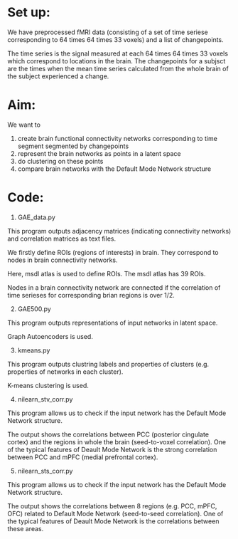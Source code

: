 # Set up:

We have preprocessed fMRI data (consisting of a set of time seriese corresponding to 64 times 64 times 33 voxels) and a list of changepoints. 

The time series is the signal measured at each 64 times 64 times 33 voxels which correspond to locations in the brain. The changepoints for a subjsct are the times when the mean time series calculated from the whole brain of the subject experienced a change.

# Aim:

We want to
1) create brain functional connectivity networks corresponding to time segment segmented by changepoints
2) represent the brain networks as points in a latent space
3) do clustering on these points
4) compare brain networks with the Default Mode Network structure

# Code:

1) GAE_data.py

This program outputs adjacency matrices (indicating connectivity networks) and correlation matrices as text files.

We firstly define ROIs (regions of interests) in brain. They correspond to nodes in brain connectivity networks.

Here, msdl atlas is used to define ROIs. The msdl atlas has 39 ROIs.

Nodes in a brain connectivity network are connected if the correlation of time serieses for corresponding brian regions is over 1/2.

2) GAE500.py

This program outputs representations of input networks in latent space.

Graph Autoencoders is used.

3) kmeans.py

This program outputs clustring labels and properties of clusters (e.g. properties of networks in each cluster).

K-means clustering is used.

4) nilearn_stv_corr.py

This program allows us to check if the input network has the Default Mode Network structure.

The output shows the correlations between PCC (posterior cingulate cortex) and the regions in whole the brain (seed-to-voxel correlation). One of the typical features of Deault Mode Network is the strong correlation between PCC and mPFC (medial prefrontal cortex).

5) nilearn_sts_corr.py

This program allows us to check if the input network has the Default Mode Network structure.

The output shows the correlations between 8 regions (e.g. PCC, mPFC, OFC) related to Default Mode Network (seed-to-seed correlation). One of the typical features of Deault Mode Network is the correlations between these areas.
